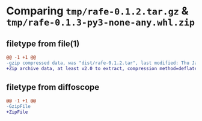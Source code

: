 # Comparing `tmp/rafe-0.1.2.tar.gz` & `tmp/rafe-0.1.3-py3-none-any.whl.zip`

## filetype from file(1)

```diff
@@ -1 +1 @@
-gzip compressed data, was "dist/rafe-0.1.2.tar", last modified: Thu Jan 12 17:14:52 2023, max compression
+Zip archive data, at least v2.0 to extract, compression method=deflate
```

## filetype from diffoscope

```diff
@@ -1 +1 @@
-GzipFile
+ZipFile
```

